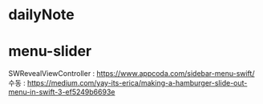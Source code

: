 # dailyNote

# menu-slider
SWRevealViewController : https://www.appcoda.com/sidebar-menu-swift/
수동 : https://medium.com/yay-its-erica/making-a-hamburger-slide-out-menu-in-swift-3-ef5249b6693e

